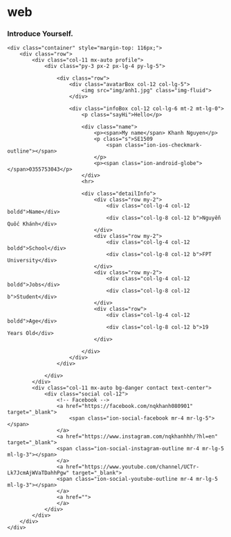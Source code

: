 # web
<!DOCTYPE html>
<html lang="en">

<head>
	<meta charset="UTF-8">
	<title>Website</title>
	<meta name="viewport" content="width=device-width, initial-scale=1">
	<link rel="stylesheet" href="sheet/bootstrap.css">
	<link rel="stylesheet" href="sheet/ionicons.min.css">
	<link rel="stylesheet" href="sheet/mine.css">
	<link href="https://fonts.googleapis.com/css?family=Open+Sans:300,700" rel="stylesheet">
	<script src="javascript/myscript.js"></script>
</head>

<body>
	<div class="menu">
		<div class="container">
			<div class="row">
				<div class="col-12 text-center">
					<h3 class="py-3">Introduce <span> Yourself.</span></h3>
				</div>
			</div>
		</div>
	</div>

	<div class="container" style="margin-top: 116px;">
		<div class="row">
			<div class="col-11 mx-auto profile">
				<div class="py-3 px-2 px-lg-4 py-lg-5">

					<div class="row">
						<div class="avatarBox col-12 col-lg-5">
							<img src="img/anh1.jpg" class="img-fluid">
						</div>

						<div class="infoBox col-12 col-lg-6 mt-2 mt-lg-0">
							<p class="sayHi">Hello</p>

							<div class="name">
								<p><span>My name</span> Khanh Nguyen</p>
								<p class="s">SE1509
									<span class="ion-ios-checkmark-outline"></span>
								</p>
								<p><span class="ion-android-globe"></span>0355753043</p>
							</div>
							<hr>

							<div class="detailInfo">
								<div class="row my-2">
									<div class="col-lg-4 col-12 boldd">Name</div>
									<div class="col-lg-8 col-12 b">Nguyễn Quốc Khánh</div>
								</div>
								<div class="row my-2">
									<div class="col-lg-4 col-12 boldd">School</div>
									<div class="col-lg-8 col-12 b">FPT University</div>
								</div>
								<div class="row my-2">
									<div class="col-lg-4 col-12 boldd">Jobs</div>
									<div class="col-lg-8 col-12 b">Student</div>
								</div>
								<div class="row">
									<div class="col-lg-4 col-12 boldd">Age</div>
									<div class="col-lg-8 col-12 b">19 Years Old</div>
								</div>

							</div>
						</div>
					</div>

				</div>
			</div>
			<div class="col-11 mx-auto bg-danger contact text-center">
				<div class="social col-12">
					<!-- Facebook -->
					<a href="https://facebook.com/nqkhanh080901" target="_blank">
						<span class="ion-social-facebook mr-4 mr-lg-5"></span>
					</a> 
					<a href="https://www.instagram.com/nqkhanhhh/?hl=en" target="_blank">
					<span class="ion-social-instagram-outline mr-4 mr-lg-5 ml-lg-3"></span>
					</a>
					<a href="https://www.youtube.com/channel/UCTr-Lk7JcmAjWVaTDahhPgw" target="_blank">
					<span class="ion-social-youtube-outline mr-4 mr-lg-5 ml-lg-3"></span>
					</a>
					<a href="">
					</a>
				</div>
			</div>
		</div>
	</div>

</body>
<footer>
	<div class="container-fluid mt-2">
		<div class="row">
			<div class="col-11 text-right">
				<p class="license mr-lg-4 mr-0">
					<a href="https://nqkhanhhh.com"></a>
				</p>
			</div>
		</div>
	</div>
</footer>

</html>
